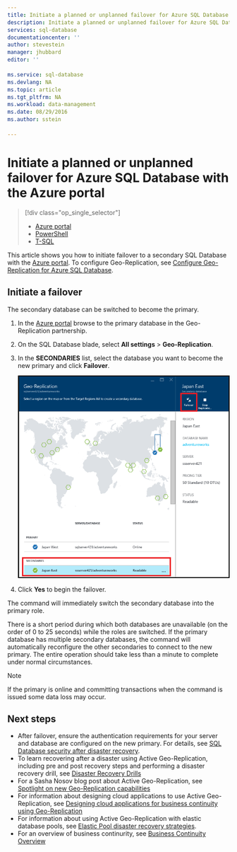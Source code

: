 ```yaml
---
title: Initiate a planned or unplanned failover for Azure SQL Database with the Azure portal | Microsoft Azure
description: Initiate a planned or unplanned failover for Azure SQL Database using the Azure portal
services: sql-database
documentationcenter: ''
author: stevestein
manager: jhubbard
editor: ''

ms.service: sql-database
ms.devlang: NA
ms.topic: article
ms.tgt_pltfrm: NA
ms.workload: data-management
ms.date: 08/29/2016
ms.author: sstein

---
```

# Initiate a planned or unplanned failover for Azure SQL Database with the Azure portal
> [!div class="op_single_selector"]
> * [Azure portal](sql-database-geo-replication-failover-portal.md)
> * [PowerShell](sql-database-geo-replication-failover-powershell.md)
> * [T-SQL](sql-database-geo-replication-failover-transact-sql.md)
> 
> 

This article shows you how to initiate failover to a secondary SQL Database with the [Azure portal](http://portal.azure.com). To configure Geo-Replication, see [Configure Geo-Replication for Azure SQL Database](sql-database-geo-replication-portal.md).

## Initiate a failover
The secondary database can be switched to become the primary.  

1. In the [Azure portal](http://portal.azure.com) browse to the primary database in the Geo-Replication partnership.
2. On the SQL Database blade, select **All settings** > **Geo-Replication**.
3. In the **SECONDARIES** list, select the database you want to become the new primary and click **Failover**.
   
    ![failover][2]
4. Click **Yes** to begin the failover.

The command will immediately switch the secondary database into the primary role. 

There is a short period during which both databases are unavailable (on the order of 0 to 25 seconds) while the roles are switched. If the primary database has multiple secondary databases, the command will automatically reconfigure the other secondaries to connect to the new primary. The entire operation should take less than a minute to complete under normal circumstances. 

> [!NOTE]
> If the primary is online and committing transactions when the command is issued some data loss may occur.
> 
> 

## Next steps
* After failover, ensure the authentication requirements for your server and database are configured on the new primary. For details, see [SQL Database security after disaster recovery](sql-database-geo-replication-security-config.md).
* To learn recovering after a disaster using Active Geo-Replication, including pre and post recovery steps and performing a disaster recovery drill, see [Disaster Recovery Drills](sql-database-disaster-recovery.md)
* For a Sasha Nosov blog post about Active Geo-Replication, see [Spotlight on new Geo-Replication capabilities](https://azure.microsoft.com/blog/spotlight-on-new-capabilities-of-azure-sql-database-geo-replication/)
* For information about designing cloud applications to use Active Geo-Replication, see [Designing cloud applications for business continuity using Geo-Replication](sql-database-designing-cloud-solutions-for-disaster-recovery.md)
* For information about using Active Geo-Replication with elastic database pools, see [Elastic Pool disaster recovery strategies](sql-database-disaster-recovery-strategies-for-applications-with-elastic-pool.md).
* For an overview of business continurity, see [Business Continuity Overview](sql-database-business-continuity.md)

<!--Image references-->
[1]: ./media/sql-database-geo-replication-failover-portal/failover.png
[2]: ./media/sql-database-geo-replication-failover-portal/secondaries.png
